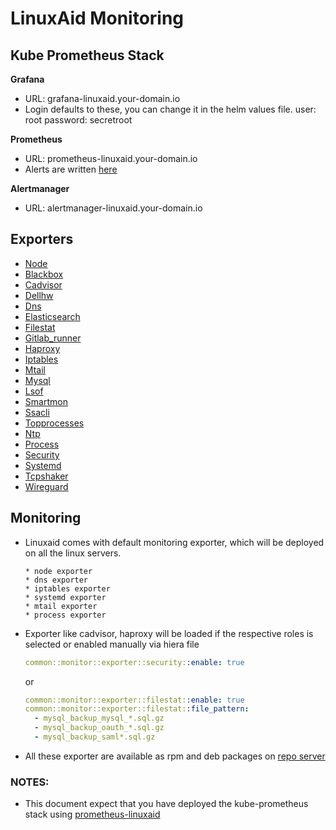 # LinuxAid Monitoring

## Kube Prometheus Stack

**Grafana**

* URL: grafana-linuxaid.your-domain.io
* Login defaults to these, you can change it in the helm values file.
    user: root
    password: secretroot

**Prometheus**

* URL: prometheus-linuxaid.your-domain.io
* Alerts are written [here](https://github.com/Obmondo/kubeaid/tree/master/argocd-helm-charts/prometheus-linuxaid/rules)

**Alertmanager**

* URL: alertmanager-linuxaid.your-domain.io

## Exporters

* [Node](https://github.com/Obmondo/LinuxAid/blob/master/modules/enableit/common/REFERENCE.md#commonmonitorexporternode)
* [Blackbox](https://github.com/Obmondo/LinuxAid/blob/master/modules/enableit/common/REFERENCE.md#commonmonitorexporterblackbox)
* [Cadvisor](https://github.com/Obmondo/LinuxAid/blob/master/modules/enableit/common/REFERENCE.md#commonmonitorexportercadvisor)
* [Dellhw](https://github.com/Obmondo/LinuxAid/blob/master/modules/enableit/common/REFERENCE.md#commonmonitorexporterdellhw)
* [Dns](https://github.com/Obmondo/LinuxAid/blob/master/modules/enableit/common/REFERENCE.md#commonmonitorexporterdns)
* [Elasticsearch](https://github.com/Obmondo/LinuxAid/blob/master/modules/enableit/common/REFERENCE.md#commonmonitorexporterelasticsearch)
* [Filestat](https://github.com/Obmondo/LinuxAid/blob/master/modules/enableit/common/REFERENCE.md#commonmonitorexporterfilestat)
* [Gitlab_runner](https://github.com/Obmondo/LinuxAid/blob/master/modules/enableit/common/REFERENCE.md#commonmonitorexportergitlab_runner)
* [Haproxy](https://github.com/Obmondo/LinuxAid/blob/master/modules/enableit/common/REFERENCE.md#commonmonitorexporterhaproxy)
* [Iptables](https://github.com/Obmondo/LinuxAid/blob/master/modules/enableit/common/REFERENCE.md#commonmonitorexporteriptables)
* [Mtail](https://github.com/Obmondo/LinuxAid/blob/master/modules/enableit/common/REFERENCE.md#commonmonitorexportermtail)
* [Mysql](https://github.com/Obmondo/LinuxAid/blob/master/modules/enableit/common/REFERENCE.md#commonmonitorexportermysql)
* [Lsof](https://github.com/Obmondo/LinuxAid/blob/master/modules/enableit/common/REFERENCE.md#commonmonitorexporternodelsof)
* [Smartmon](https://github.com/Obmondo/LinuxAid/blob/master/modules/enableit/common/REFERENCE.md#commonmonitorexporternodesmartmon)
* [Ssacli](https://github.com/Obmondo/LinuxAid/blob/master/modules/enableit/common/REFERENCE.md#commonmonitorexporternodessacli)
* [Topprocesses](https://github.com/Obmondo/LinuxAid/blob/master/modules/enableit/common/REFERENCE.md#commonmonitorexporternodetopprocesses)
* [Ntp](https://github.com/Obmondo/LinuxAid/blob/master/modules/enableit/common/REFERENCE.md#commonmonitorexporterntp)
* [Process](https://github.com/Obmondo/LinuxAid/blob/master/modules/enableit/common/REFERENCE.md#commonmonitorexporterprocess)
* [Security](https://github.com/Obmondo/LinuxAid/blob/master/modules/enableit/common/REFERENCE.md#commonmonitorexportersecurity)
* [Systemd](https://github.com/Obmondo/LinuxAid/blob/master/modules/enableit/common/REFERENCE.md#commonmonitorexportersystemd)
* [Tcpshaker](https://github.com/Obmondo/LinuxAid/blob/master/modules/enableit/common/REFERENCE.md#commonmonitorexportertcpshaker)
* [Wireguard](https://github.com/Obmondo/LinuxAid/blob/master/modules/enableit/common/REFERENCE.md#commonmonitorexporterwireguard)

## Monitoring

* Linuxaid comes with default monitoring exporter, which will be deployed on all the linux servers.

  ```raw
  * node exporter
  * dns exporter
  * iptables exporter
  * systemd exporter
  * mtail exporter
  * process exporter
  ```

* Exporter like cadvisor, haproxy will be loaded if the respective roles is selected or enabled manually via hiera file

  ```yaml
  common::monitor::exporter::security::enable: true
  ```

  or

  ```yaml
  common::monitor::exporter::filestat::enable: true
  common::monitor::exporter::filestat::file_pattern:
    - mysql_backup_mysql_*.sql.gz
    - mysql_backup_oauth_*.sql.gz
    - mysql_backup_saml*.sql.gz
  ```

* All these exporter are available as rpm and deb packages on [repo server](https://repos.obmondo.com/packagesign/public/)


### NOTES:

* This document expect that you have deployed the kube-prometheus stack using [prometheus-linuxaid](https://github.com/Obmondo/kubeaid/tree/master/argocd-helm-charts/prometheus-linuxaid)
